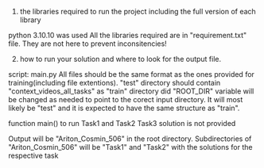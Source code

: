 1. the libraries required to run the project including the full version of each library

python 3.10.10 was used
All the libraries required are in "requirement.txt" file. They are not here to prevent inconsitencies!

2. how to run your solution and where to look for the output file.

script: main.py
All files should be the same format as the ones provided for training(including file extentions).
"test" directory should contain "context_videos_all_tasks" as "train" directory did
"ROOT_DIR" variable will be changed as needed to point to the corect input directory. It will most likely be "test" and it is expected to have the same structure as "train".

function main() to run Task1 and Task2
Task3 solution is not provided

Output will be "Ariton_Cosmin_506" in the root directory.
Subdirectories of "Ariton_Cosmin_506" will be "Task1" and "Task2" with the solutions for the respective task